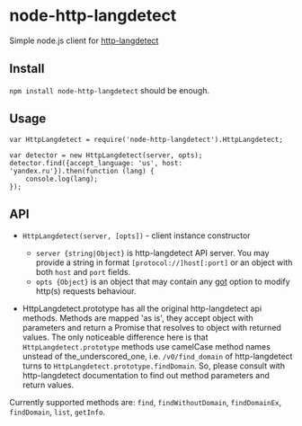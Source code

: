 # node-http-langdetect
Simple node.js client for [http-langdetect](https://github.yandex-team.ru/project-stub/http-langdetect)

## Install
`npm install node-http-langdetect` should be enough.

## Usage
```
var HttpLangdetect = require('node-http-langdetect').HttpLangdetect;

var detector = new HttpLangdetect(server, opts);
detector.find({accept_language: 'us', host: 'yandex.ru'}).then(function (lang) {
    console.log(lang);
});
```

## API
- `HttpLangdetect(server, [opts])` - client instance constructor
    - `server {string|Object}` is http-langdetect API server.
    You may provide a string in format `[protocol://]host[:port]` or an object with both `host` and `port` fields.
    - `opts {Object}` is an object that may contain any [got](https://github.com/sindresorhus/got) option to modify http(s) requests behaviour.

- HttpLangdetect.prototype has all the original http-langdetect api methods. Methods are mapped 'as is', they
accept object with parameters and return a Promise that resolves to object with returned values. The only noticeable
difference here is that `HttpLangdetect.prototype` methods use camelCase method names unstead of the_underscored_one, i.e.
`/v0/find_domain` of http-langdetect turns to `HttpLangdetect.prototype.findDomain`. So, please consult with
http-langdetect documentation to find out method parameters and return values.

Currently supported methods are: `find`, `findWithoutDomain`, `findDomainEx`, `findDomain`, `list`, `getInfo`.
